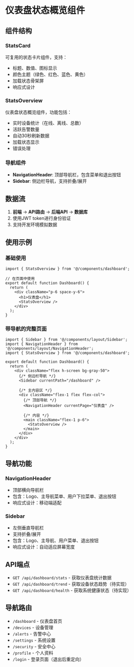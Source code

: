 # 仪表盘状态概览组件

## 组件结构

### StatsCard
可复用的状态卡片组件，支持：
- 标题、数值、图标显示
- 颜色主题（绿色、红色、蓝色、黄色）
- 加载状态骨架屏
- 响应式设计

### StatsOverview
仪表盘状态概览组件，功能包括：
- 实时设备统计（在线、离线、总数）
- 活跃告警数量
- 自动30秒刷新数据
- 加载状态显示
- 错误处理

### 导航组件
- **NavigationHeader**: 顶部导航栏，包含菜单和退出按钮
- **Sidebar**: 侧边栏导航，支持折叠/展开

## 数据流

1. **前端** → **API路由** → **后端API** → **数据库**
2. 使用JWT token进行身份验证
3. 支持开发环境模拟数据

## 使用示例

### 基础使用
```tsx
import { StatsOverview } from '@/components/dashboard';

// 在页面中使用
export default function Dashboard() {
  return (
    <div className="p-6 space-y-6">
      <h1>仪表盘</h1>
      <StatsOverview />
    </div>
  );
}
```

### 带导航的完整页面
```tsx
import { Sidebar } from '@/components/layout/Sidebar';
import { NavigationHeader } from '@/components/layout/NavigationHeader';
import { StatsOverview } from '@/components/dashboard';

export default function Dashboard() {
  return (
    <div className="flex h-screen bg-gray-50">
      {/* 侧边栏导航 */}
      <Sidebar currentPath="/dashboard" />
      
      {/* 主内容区 */}
      <div className="flex-1 flex flex-col">
        {/* 顶部导航 */}
        <NavigationHeader currentPage="仪表盘" />
        
        {/* 内容 */}
        <main className="flex-1 p-6">
          <StatsOverview />
        </main>
      </div>
    </div>
  );
}
```

## 导航功能

### NavigationHeader
- 顶部横向导航栏
- 包含：Logo、主导航菜单、用户下拉菜单、退出按钮
- 响应式设计：移动端适配

### Sidebar
- 左侧垂直导航栏
- 支持折叠/展开
- 包含：Logo、主导航、用户菜单、退出按钮
- 响应式设计：自动适应屏幕宽度

## API端点

- `GET /api/dashboard/stats` - 获取仪表盘统计数据
- `GET /api/dashboard/trend` - 获取设备状态趋势（待实现）
- `GET /api/dashboard/health` - 获取系统健康状态（待实现）

## 导航路由
- `/dashboard` - 仪表盘首页
- `/devices` - 设备管理
- `/alerts` - 告警中心
- `/settings` - 系统设置
- `/security` - 安全中心
- `/profile` - 个人资料
- `/login` - 登录页面（退出后重定向）